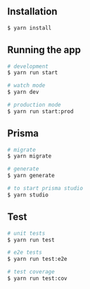 
## Installation

```bash
$ yarn install
```

## Running the app

```bash
# development
$ yarn run start

# watch mode
$ yarn dev

# production mode
$ yarn run start:prod
```

## Prisma

```bash
# migrate
$ yarn migrate

# generate
$ yarn generate

# to start prisma studio
$ yarn studio
```

## Test

```bash
# unit tests
$ yarn run test

# e2e tests
$ yarn run test:e2e

# test coverage
$ yarn run test:cov
```